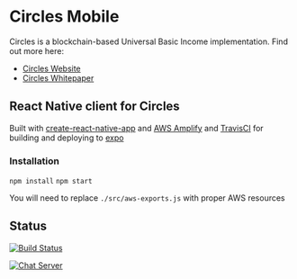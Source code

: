 # Circles Mobile

Circles is a blockchain-based Universal Basic Income implementation. Find out more here:
* [Circles Website](http://joincircles.net)
* [Circles Whitepaper](https://github.com/CirclesUBI/docs/blob/master/Circles.md)

## React Native client for Circles

Built with [create-react-native-app](https://github.com/react-community/create-react-native-app) and [AWS Amplify](https://aws.github.io/aws-amplify/) and [TravisCI](https://travis-ci.org/) for building and deploying to [expo](https://expo.io/)

### Installation
`npm install`
`npm start`

You will need to replace `./src/aws-exports.js` with proper AWS resources

## Status 
[![Build Status](https://travis-ci.org/CirclesUBI/circles-mobile.svg?branch=master)](https://travis-ci.org/CirclesUBI/circles-mobile)

[![Chat Server](https://chat.joincircles.net/api/v1/shield.svg?type=online&name=Circles%20Chat)](https://chat.joincircles.net)